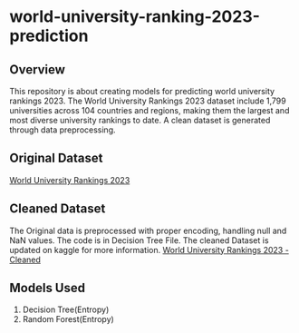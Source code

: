 # world-university-ranking-2023-prediction

## Overview
This repository is about creating models for predicting world university rankings 2023. The World University Rankings 2023 dataset include 1,799 universities across 104 countries and regions, making them the largest and most diverse university rankings to date. A clean dataset is generated through data preprocessing.

## Original Dataset
[World University Rankings 2023](https://www.kaggle.com/datasets/alitaqi000/world-university-rankings-2023)

## Cleaned Dataset
The Original data is preprocessed with proper encoding, handling null and NaN values. The code is in Decision Tree File. The cleaned Dataset is updated on kaggle for more information.
[World University Rankings 2023 - Cleaned](https://www.kaggle.com/datasets/samiatisha/world-university-rankings-2023-clean-dataset)

## Models Used
1. Decision Tree(Entropy)
2. Random Forest(Entropy)
